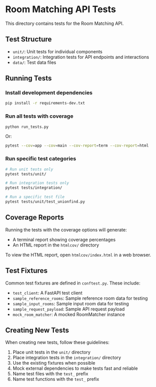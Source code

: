 # Room Matching API Tests

This directory contains tests for the Room Matching API.

## Test Structure

- `unit/`: Unit tests for individual components
- `integration/`: Integration tests for API endpoints and interactions
- `data/`: Test data files

## Running Tests

### Install development dependencies

```bash
pip install -r requirements-dev.txt
```

### Run all tests with coverage

```bash
python run_tests.py
```

Or:

```bash
pytest --cov=app --cov=main --cov-report=term --cov-report=html
```

### Run specific test categories

```bash
# Run unit tests only
pytest tests/unit/

# Run integration tests only
pytest tests/integration/

# Run a specific test file
pytest tests/unit/test_unionfind.py
```

## Coverage Reports

Running the tests with the coverage options will generate:

- A terminal report showing coverage percentages
- An HTML report in the `htmlcov/` directory

To view the HTML report, open `htmlcov/index.html` in a web browser.

## Test Fixtures

Common test fixtures are defined in `conftest.py`. These include:

- `test_client`: A FastAPI test client
- `sample_reference_rooms`: Sample reference room data for testing
- `sample_input_rooms`: Sample input room data for testing
- `sample_request_payload`: Sample API request payload
- `mock_room_matcher`: A mocked RoomMatcher instance

## Creating New Tests

When creating new tests, follow these guidelines:

1. Place unit tests in the `unit/` directory
2. Place integration tests in the `integration/` directory
3. Use the existing fixtures when possible
4. Mock external dependencies to make tests fast and reliable
5. Name test files with the `test_` prefix
6. Name test functions with the `test_` prefix 